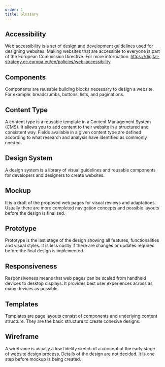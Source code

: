 ```yaml
---
order: 1
title: Glossary
---
```

## Accessibility

Web accessibility is a set of design and development guidelines used for designing websites. Making websites that are accessible to everyone is part of the European Commission Directive. For more information: https://digital-strategy.ec.europa.eu/en/policies/web-accessibility

## Components

Components are reusable building blocks necessary to design a website. For example: breadcrumbs, buttons, lists, and paginations.

## Content Type

A content type is a reusable template in a Content Management System (CMS). It allows you to add content to their website in a structured and consistent way. Fields available in a given content type are defined according to what research and analysis have identified as commonly needed.

## Design System

A design system is a library of visual guidelines and reusable components for developers and designers to create websites.

## Mockup

It is a draft of the proposed web pages for visual reviews and adaptations. Usually there are more completed navigation concepts and possible layouts before the design is finalised.

## Prototype

Prototype is the last stage of the design showing all features, functionalities and visual styles. It is less costly if there are changes or updates required before the final design is implemented.

## Responsiveness

Responsiveness means that web pages can be scaled from handheld devices to desktop displays. It provides best user experiences across as many devices as possible.

## Templates

Templates are page layouts consist of components and underlying content structure. They are the basic structure to create cohesive designs.

## Wireframe

A wireframe is usually a low fidelity sketch of a concept at the early stage of website design process. Details of the design are not decided. It is one step before mockup is being created.
